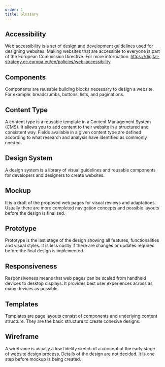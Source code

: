 ```yaml
---
order: 1
title: Glossary
---
```

## Accessibility

Web accessibility is a set of design and development guidelines used for designing websites. Making websites that are accessible to everyone is part of the European Commission Directive. For more information: https://digital-strategy.ec.europa.eu/en/policies/web-accessibility

## Components

Components are reusable building blocks necessary to design a website. For example: breadcrumbs, buttons, lists, and paginations.

## Content Type

A content type is a reusable template in a Content Management System (CMS). It allows you to add content to their website in a structured and consistent way. Fields available in a given content type are defined according to what research and analysis have identified as commonly needed.

## Design System

A design system is a library of visual guidelines and reusable components for developers and designers to create websites.

## Mockup

It is a draft of the proposed web pages for visual reviews and adaptations. Usually there are more completed navigation concepts and possible layouts before the design is finalised.

## Prototype

Prototype is the last stage of the design showing all features, functionalities and visual styles. It is less costly if there are changes or updates required before the final design is implemented.

## Responsiveness

Responsiveness means that web pages can be scaled from handheld devices to desktop displays. It provides best user experiences across as many devices as possible.

## Templates

Templates are page layouts consist of components and underlying content structure. They are the basic structure to create cohesive designs.

## Wireframe

A wireframe is usually a low fidelity sketch of a concept at the early stage of website design process. Details of the design are not decided. It is one step before mockup is being created.
